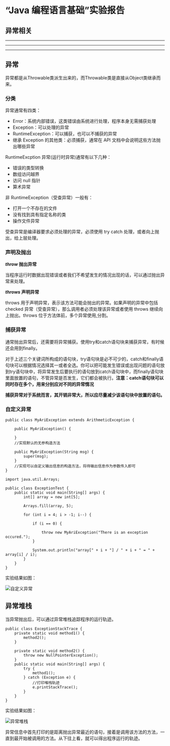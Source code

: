 # “Java 编程语言基础”实验报告
##  异常相关
***
***
***
##  异常
异常都是从Throwable类派生出来的，而Throwable类是直接从Object类继承而来。

### 分类
异常通常有四类：
+ Error：系统内部错误，这类错误由系统进行处理，程序本身无需捕获处理
+ Exception：可以处理的异常
+ RuntimeException：可以捕获，也可以不捕获的异常
+ 继承 Exception 的其他类：必须捕获，通常在 API 文档中会说明这些方法抛出哪些异常

RuntimeExcption 异常(运行时异常)通常有以下几种：
+ 错误的类型转换
+ 数组访问越界
+ 访问 null 指针
+ 算术异常

非 RuntimeException（受查异常）一般有：
+ 打开一个不存在的文件
+ 没有找到具有指定名称的类
+ 操作文件异常

受查异常是编译器要求必须处理的异常，必须使用 try catch 处理，或者向上抛出，给上层处理。

### 声明及抛出
***throw* 抛出异常**

当程序运行时数据出现错误或者我们不希望发生的情况出现的话，可以通过抛出异常来处理。

***throws* 声明异常**

throws 用于声明异常，表示该方法可能会抛出的异常。如果声明的异常中包括 checked 异常（受查异常），那么调用者必须处理该异常或者使用 throws 继续向上抛出。throws 位于方法体前，多个异常使用,分割。

### 捕获异常
通常抛出异常后，还需要将异常捕获。使用try和catch语句块来捕获异常，有时候还会用到finally。

对于上述三个关键词所构成的语句块，try语句块是必不可少的，catch和finally语句块可以根据情况选择其一或者全选。你可以把可能发生错误或出现问题的语句放到try语句块中，将异常发生后要执行的语句放到catch语句块中，而finally语句块里面放置的语句，不管异常是否发生，它们都会被执行。**注意：catch语句块可以同时存在多个，用来分别应对不同的异常情况**

**捕获异常对于系统而言，其开销非常大，所以应尽量减少该语句块中放置的语句。**

### 自定义异常
    public class MyAriException extends ArithmeticException {

        public MyAriException() {

        }
        //实现默认的无参构造方法

        public MyAriException(String msg) {
            super(msg);
        }
        //实现可以自定义输出信息的构造方法，将待输出信息作为参数传入即可
    }

    import java.util.Arrays;

    public class ExceptionTest {
        public static void main(String[] args) {
            int[] array = new int[5];

            Arrays.fill(array, 5);

            for (int i = 4; i > -1; i--) {

                if (i == 0) {

                    throw new MyAriException("There is an exception occured.");
                }

                System.out.println("array[" + i + "] / " + i + " = " + array[i] / i);
            }
        }
    }
实验结果如图：

![自定义异常](https://dn-simplecloud.shiyanlou.com/courses/uid1080185-20190531-1559302642633)

##  异常堆栈
当异常抛出后，可以通过异常堆栈追踪程序的运行轨迹。

    public class ExceptionStackTrace {
        private static void method1() {
            method2();
        }

        private static void method2() {
            throw new NullPointerException();
        }
        public static void main(String[] args) {
            try {
                method1();
            } catch (Exception e) {
                //打印堆栈轨迹
                e.printStackTrace();
            }
        }
    }
实验结果如图：

![异常堆栈](https://dn-simplecloud.shiyanlou.com/courses/uid1080185-20190531-1559302844294)

异常信息中首先打印的是距离抛出异常最近的语句，接着是调用该方法的方法，一直到最开始被调用的方法。从下往上看，就可以得出程序运行的轨迹。

